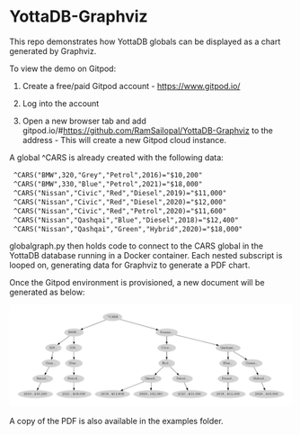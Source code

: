 # YottaDB-Graphviz

This repo demonstrates how YottaDB globals can be displayed as a chart generated by Graphviz.

To view the demo on Gitpod:

1) Create a free/paid Gitpod account - https://www.gitpod.io/
 
2) Log into the account
 
3) Open a new browser tab and add gitpod.io/#https://github.com/RamSailopal/YottaDB-Graphviz to the address - This will create a new Gitpod cloud instance.

A global ^CARS is already created with the following data:

     ^CARS("BMW",320,"Grey","Petrol",2016)="$10,200"
     ^CARS("BMW",330,"Blue","Petrol",2021)="$18,000"
     ^CARS("Nissan","Civic","Red","Diesel",2019)="$11,000"
     ^CARS("Nissan","Civic","Red","Diesel",2020)="$12,000"
     ^CARS("Nissan","Civic","Red","Petrol",2020)="$11,600"
     ^CARS("Nissan","Qashqai","Blue","Diesel",2018)="$12,400"
     ^CARS("Nissan","Qashqai","Green","Hybrid",2020)="$18,000"
     
globalgraph.py then holds code to connect to the CARS global in the YottaDB database running in a Docker container. Each nested subscript is looped on, generating data for Graphviz to generate a PDF chart.

Once the Gitpod environment is provisioned, a new document will be generated as below:

![Alt text](pdf.png?raw=true "PDF view")

A copy of the PDF is also available in the examples folder.




